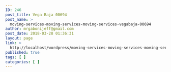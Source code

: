 ```yaml
---
ID: 246
post_title: Vega Baja 00694
post_name: >
  moving-services-moving-services-moving-services-vegabaja-00694
author: mrgabonijeff@gmail.com
post_date: 2018-03-28 01:36:31
layout: page
link: >
  http://localhost/wordpress/moving-services-moving-services-moving-services-vegabaja-00694/
published: true
tags: [ ]
categories: [ ]
---
```

